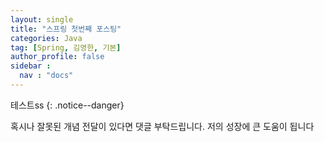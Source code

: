 ```yaml
---
layout: single
title: "스프링 첫번째 포스팅"
categories: Java
tag: [Spring, 김영한, 기본]
author_profile: false
sidebar :
  nav : "docs"
---
```




테스트ss
{: .notice--danger}

<div class="notice--success">혹시나 잘못된 개념 전달이 있다면 댓글 부탁드립니다. 
저의 성장에 큰 도움이 됩니다</div>

